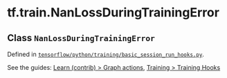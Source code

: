 <div itemscope itemtype="http://developers.google.com/ReferenceObject">
<meta itemprop="name" content="tf.train.NanLossDuringTrainingError" />
</div>

# tf.train.NanLossDuringTrainingError

## Class `NanLossDuringTrainingError`





Defined in [`tensorflow/python/training/basic_session_run_hooks.py`](https://www.tensorflow.org/code/tensorflow/python/training/basic_session_run_hooks.py).

See the guides: [Learn (contrib) > Graph actions](../../../../api_guides/python/contrib.learn.md#Graph_actions), [Training > Training Hooks](../../../../api_guides/python/train.md#Training_Hooks)



